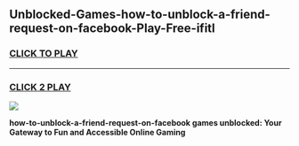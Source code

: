 
## Unblocked-Games-how-to-unblock-a-friend-request-on-facebook-Play-Free-ifitl
<h3>
<a href="https://premium76.site?title=how-to-unblock-a-friend-request-on-facebook&ref=18A1">CLICK TO PLAY</a></h3>
<hr>

<h3>
<a href="https://premium76.site?title=how-to-unblock-a-friend-request-on-facebook&ref=18A1">CLICK 2 PLAY</a>
  
</h3>

<a href="https://premium76.site?title=how-to-unblock-a-friend-request-on-facebook&ref=18A1"><img src="https://clearcache.store/games.png"></a>


**how-to-unblock-a-friend-request-on-facebook games unblocked: Your Gateway to Fun and Accessible Online Gaming**
